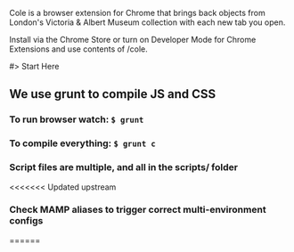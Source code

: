 Cole is a browser extension for Chrome that brings back objects from London's Victoria & Albert Museum collection with each new tab you open.

Install via the Chrome Store or turn on Developer Mode for Chrome Extensions and use contents of /cole.


#> Start Here

## We use grunt to compile JS and CSS

### To run browser watch: `$ grunt`

### To compile everything: `$ grunt c`

### Script files are multiple, and all in the scripts/ folder

<<<<<<< Updated upstream
### Check MAMP aliases to trigger correct multi-environment configs

======
